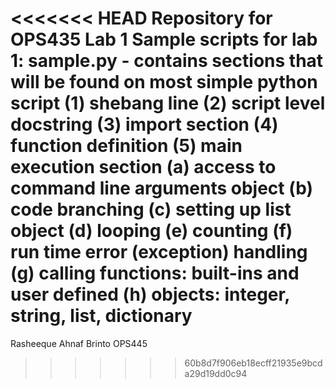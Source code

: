 <<<<<<< HEAD
Repository for OPS435 Lab 1 Sample scripts for lab 1: sample.py - contains sections that will be found on most simple python script (1) shebang line (2) script level docstring (3) import section (4) function definition (5) main execution section (a) access to command line arguments object (b) code branching (c) setting up list object (d) looping (e) counting (f) run time error (exception) handling (g) calling functions: built-ins and user defined (h) objects: integer, string, list, dictionary
=======
Rasheeque Ahnaf Brinto
OPS445
>>>>>>> 60b8d7f906eb18ecff21935e9bcda29d19dd0c94
